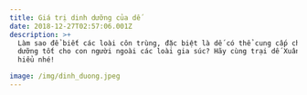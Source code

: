 ```yaml
---
title: Giá trị dinh dưỡng của dế
date: 2018-12-27T02:57:06.001Z
description: >+
  Làm sao để biết các loài côn trùng, đặc biệt là dế có thể cung cấp chất dinh
  dưỡng tốt cho con người ngoài các loài gia súc? Hãy cùng trại dế Xuân Diệu tìm
  hiểu nhé!

image: /img/dinh_duong.jpeg
---
```

##
